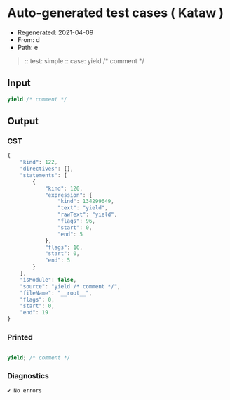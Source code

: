 # Auto-generated test cases ( Kataw )
- Regenerated: 2021-04-09
- From: d
- Path: e
> :: test: simple
> :: case: yield /* comment */
## Input

`````js
yield /* comment */
`````

## Output

### CST

```javascript
{
    "kind": 122,
    "directives": [],
    "statements": [
        {
            "kind": 120,
            "expression": {
                "kind": 134299649,
                "text": "yield",
                "rawText": "yield",
                "flags": 96,
                "start": 0,
                "end": 5
            },
            "flags": 16,
            "start": 0,
            "end": 5
        }
    ],
    "isModule": false,
    "source": "yield /* comment */",
    "fileName": "__root__",
    "flags": 0,
    "start": 0,
    "end": 19
}
```

### Printed

```javascript

yield; /* comment */
```

### Diagnostics

```javascript
✔ No errors
```

